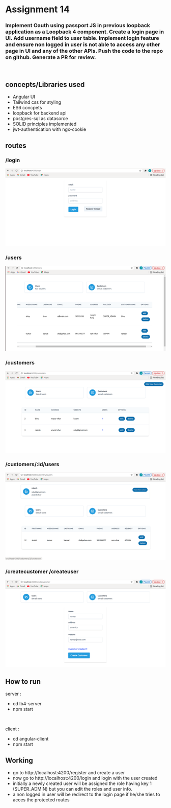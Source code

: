 # Assignment 14

### Implement Oauth using passport JS in previous loopback application as a Loopback 4 component. Create a login page in UI. Add username field to user table. Implement login feature and ensure non logged in user is not able to access any other page in UI and any of the other APIs. Push the code to the repo on github. Generate a PR for review.


<br />


## concepts/Libraries used

* Angular UI
* Tailwind css for styling
* ES6 concpets
* loopback for backend api
* postgres-sql as datasorce
* SOLID principles implemented
* jwt-authentication with ngx-cookie

## routes

### /login

![Alt text](./5.png?raw=true "Title")

### /users

![Alt text](./1.png?raw=true "Title")

### /customers

![Alt text](./2.png?raw=true "Title")

### /customers/:id/users

![Alt text](./3.png?raw=true "Title")

### /createcustomer /createuser

![Alt text](./4.png?raw=true "Title")

## How to run

server : 
* cd lb4-server
* npm start
<br />

client : 
* cd angular-client
* npm start

## Working

* go to http://localhost:4200/register and create a user
* now go to http://localhost:4200/login and login with the user created
* initially a newly created user will be assigned the role having key 1 (SUPER_ADMIN) but you can edit the roles and user info.
* a non logged in user will be redirect to the login page if he/she tries to acces the protected routes


<br />
<br />
<br />


